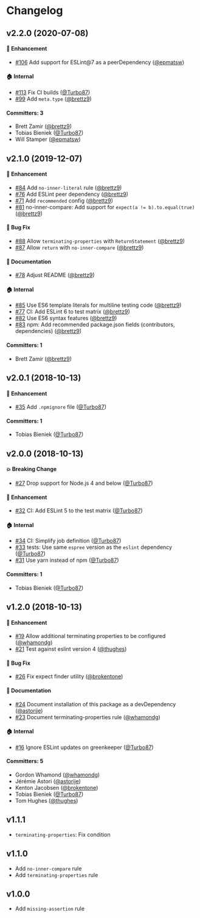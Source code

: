 # Changelog

## v2.2.0 (2020-07-08)

#### :rocket: Enhancement
* [#106](https://github.com/Turbo87/eslint-plugin-chai-expect/pull/106) Add support for ESLint@7 as a peerDependency ([@epmatsw](https://github.com/epmatsw))

#### :house: Internal
* [#113](https://github.com/Turbo87/eslint-plugin-chai-expect/pull/113) Fix CI builds ([@Turbo87](https://github.com/Turbo87))
* [#99](https://github.com/Turbo87/eslint-plugin-chai-expect/pull/99) Add `meta.type` ([@brettz9](https://github.com/brettz9))

#### Committers: 3
- Brett Zamir ([@brettz9](https://github.com/brettz9))
- Tobias Bieniek ([@Turbo87](https://github.com/Turbo87))
- Will Stamper ([@epmatsw](https://github.com/epmatsw))


## v2.1.0 (2019-12-07)

#### :rocket: Enhancement
* [#84](https://github.com/Turbo87/eslint-plugin-chai-expect/pull/84) Add `no-inner-literal` rule ([@brettz9](https://github.com/brettz9))
* [#76](https://github.com/Turbo87/eslint-plugin-chai-expect/pull/76) Add ESLint peer dependency ([@brettz9](https://github.com/brettz9))
* [#71](https://github.com/Turbo87/eslint-plugin-chai-expect/pull/71) Add `recommended` config ([@brettz9](https://github.com/brettz9))
* [#81](https://github.com/Turbo87/eslint-plugin-chai-expect/pull/81) no-inner-compare: Add support for `expect(a != b).to.equal(true)` ([@brettz9](https://github.com/brettz9))

#### :bug: Bug Fix
* [#88](https://github.com/Turbo87/eslint-plugin-chai-expect/pull/88) Allow `terminating-properties` with `ReturnStatement` ([@brettz9](https://github.com/brettz9))
* [#87](https://github.com/Turbo87/eslint-plugin-chai-expect/pull/87) Allow `return` with `no-inner-compare` ([@brettz9](https://github.com/brettz9))

#### :memo: Documentation
* [#78](https://github.com/Turbo87/eslint-plugin-chai-expect/pull/78) Adjust README ([@brettz9](https://github.com/brettz9))

#### :house: Internal
* [#85](https://github.com/Turbo87/eslint-plugin-chai-expect/pull/85) Use ES6 template literals for multiline testing code ([@brettz9](https://github.com/brettz9))
* [#77](https://github.com/Turbo87/eslint-plugin-chai-expect/pull/77) CI: Add ESLint 6 to test matrix ([@brettz9](https://github.com/brettz9))
* [#82](https://github.com/Turbo87/eslint-plugin-chai-expect/pull/82) Use ES6 syntax features ([@brettz9](https://github.com/brettz9))
* [#83](https://github.com/Turbo87/eslint-plugin-chai-expect/pull/83) npm: Add recommended package.json fields (contributors, dependencies) ([@brettz9](https://github.com/brettz9))

#### Committers: 1
- Brett Zamir ([@brettz9](https://github.com/brettz9))


## v2.0.1 (2018-10-13)

#### :rocket: Enhancement
* [#35](https://github.com/Turbo87/eslint-plugin-chai-expect/pull/35) Add `.npmignore` file ([@Turbo87](https://github.com/Turbo87))

#### Committers: 1
- Tobias Bieniek ([@Turbo87](https://github.com/Turbo87))


## v2.0.0 (2018-10-13)

#### :boom: Breaking Change
* [#27](https://github.com/Turbo87/eslint-plugin-chai-expect/pull/27) Drop support for Node.js 4 and below ([@Turbo87](https://github.com/Turbo87))

#### :rocket: Enhancement
* [#32](https://github.com/Turbo87/eslint-plugin-chai-expect/pull/32) CI: Add ESLint 5 to the test matrix ([@Turbo87](https://github.com/Turbo87))

#### :house: Internal
* [#34](https://github.com/Turbo87/eslint-plugin-chai-expect/pull/34) CI: Simplify job definition ([@Turbo87](https://github.com/Turbo87))
* [#33](https://github.com/Turbo87/eslint-plugin-chai-expect/pull/33) tests: Use same `espree` version as the `eslint` dependency ([@Turbo87](https://github.com/Turbo87))
* [#31](https://github.com/Turbo87/eslint-plugin-chai-expect/pull/31) Use yarn instead of npm ([@Turbo87](https://github.com/Turbo87))

#### Committers: 1
- Tobias Bieniek ([@Turbo87](https://github.com/Turbo87))


## v1.2.0 (2018-10-13)

#### :rocket: Enhancement
* [#19](https://github.com/Turbo87/eslint-plugin-chai-expect/pull/19) Allow additional terminating properties to be configured ([@whamondg](https://github.com/whamondg))
* [#21](https://github.com/Turbo87/eslint-plugin-chai-expect/pull/21) Test against eslint version 4 ([@thughes](https://github.com/thughes))

#### :bug: Bug Fix
* [#26](https://github.com/Turbo87/eslint-plugin-chai-expect/pull/26) Fix expect finder utility ([@brokentone](https://github.com/brokentone))

#### :memo: Documentation
* [#24](https://github.com/Turbo87/eslint-plugin-chai-expect/pull/24) Document installation of this package as a devDependency ([@astorije](https://github.com/astorije))
* [#23](https://github.com/Turbo87/eslint-plugin-chai-expect/pull/23) Document terminating-properties rule ([@whamondg](https://github.com/whamondg))

#### :house: Internal
* [#16](https://github.com/Turbo87/eslint-plugin-chai-expect/pull/16) Ignore ESLint updates on greenkeeper ([@Turbo87](https://github.com/Turbo87))

#### Committers: 5
- Gordon Whamond ([@whamondg](https://github.com/whamondg))
- Jérémie Astori ([@astorije](https://github.com/astorije))
- Kenton Jacobsen ([@brokentone](https://github.com/brokentone))
- Tobias Bieniek ([@Turbo87](https://github.com/Turbo87))
- Tom Hughes ([@thughes](https://github.com/thughes))


## v1.1.1

- `terminating-properties`: Fix condition


## v1.1.0

- Add `no-inner-compare` rule
- Add `terminating-properties` rule


## v1.0.0

- Add `missing-assertion` rule
